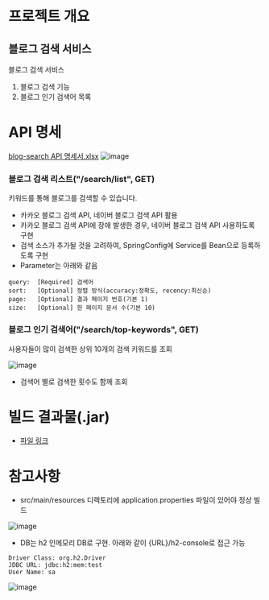 # 프로젝트 개요

## 블로그 검색 서비스
블로그 검색 서비스

1. 블로그 검색 기능
2. 블로그 인기 검색어 목록

# API 명세

[blog-search API 명세서.xlsx](https://github.com/HoHoRang/blog-search/files/11039379/blog-search.API.xlsx)
![image](https://user-images.githubusercontent.com/15374108/226888559-c00338fc-2137-4859-83fb-62c50030e3d8.png)

### 블로그 검색 리스트("/search/list", GET)
키워드를 통해 블로그를 검색할 수 있습니다.

- 카카오 블로그 검색 API, 네이버 블로그 검색 API 활용
- 카카오 블로그 검색 API에 장애 발생한 경우, 네이버 블로그 검색 API 사용하도록 구현
- 검색 소스가 추가될 것을 고려하여, SpringConfig에 Service를 Bean으로 등록하도록 구현
- Parameter는 아래와 같음
```
query:  [Required] 검색어
sort:   [Optional] 정렬 방식(accuracy:정확도, recency:최신순)
page:   [Optional] 결과 페이지 번호(기본 1)
size:   [Optional] 한 페이지 문서 수(기본 10)
```


### 블로그 인기 검색어("/search/top-keywords", GET)
사용자들이 많이 검색한 상위 10개의 검색 키워드를 조회

![image](https://user-images.githubusercontent.com/15374108/226824957-e385a18f-5eb0-4ccb-b8f5-1e525552b95c.png)

- 검색어 별로 검색한 횟수도 함께 조회

# 빌드 결과물(.jar)

- [파일 링크](https://drive.google.com/file/d/1XYUgLx8nTzqUBwb0NlQ0gXfN4hymxfes/view?usp=sharing)

# 참고사항

- src/main/resources 디렉토리에 application.properties 파일이 있어야 정상 빌드

![image](https://user-images.githubusercontent.com/15374108/226827177-f6987538-8054-4a25-b4e6-d59e7414e625.png)

- DB는 h2 인메모리 DB로 구현. 아래와 같이 {URL}/h2-console로 접근 가능
```
Driver Class: org.h2.Driver
JDBC URL: jdbc:h2:mem:test
User Name: sa
```

![image](https://user-images.githubusercontent.com/15374108/226860634-96ae44e3-0a0f-48a3-bc87-5fa964c6f7fe.png)